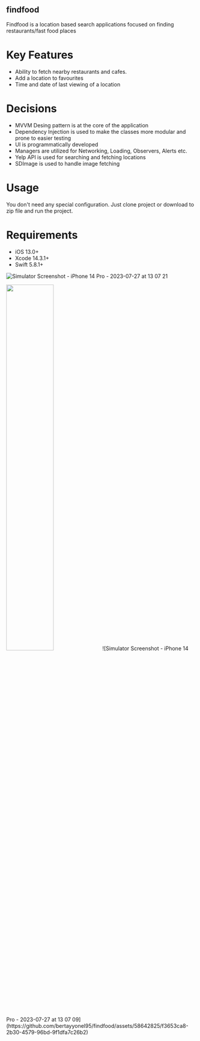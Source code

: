 ## findfood
Findfood is a location based search applications focused on finding restaurants/fast food places

# Key Features
* Ability to fetch nearby restaurants and cafes.
* Add a location to favourites
* Time and date of last viewing of a location

# Decisions
* MVVM Desing pattern is at the core of the application
* Dependency Injection is used to make the classes more modular and prone to easier testing
* UI is programmatically developed
* Managers are utilized for Networking, Loading, Observers, Alerts etc.
* Yelp API is used for searching and fetching locations
* SDImage is used to handle image fetching

# Usage
You don't need any special configuration. Just clone project or download to zip file and run the project.

# Requirements
* iOS 13.0+
* Xcode 14.3.1+
* Swift 5.8.1+


![Simulator Screenshot - iPhone 14 Pro - 2023-07-27 at 13 07 21](https://github.com/bertayyonel95/findfood/assets/58642825/3b0b31fe-15f5-4997-a508-ffaea924ad32)

<img src="https://github.com/bertayyonel95/findfood/assets/58642825/3b0b31fe-15f5-4997-a508-ffaea924ad32" width=50% height=50%>
![Simulator Screenshot - iPhone 14 Pro - 2023-07-27 at 13 07 09](https://github.com/bertayyonel95/findfood/assets/58642825/f3653ca8-2b30-4579-96bd-9f1dfa7c26b2)
